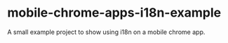# mobile-chrome-apps-i18n-example
A small example project to show using i18n on a mobile chrome app.
